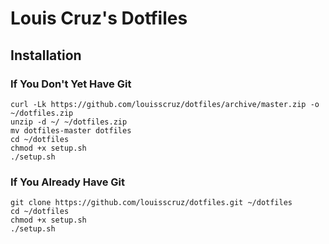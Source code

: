 # Louis Cruz's Dotfiles

## Installation

### If You Don't Yet Have Git

```
curl -Lk https://github.com/louisscruz/dotfiles/archive/master.zip -o ~/dotfiles.zip
unzip -d ~/ ~/dotfiles.zip
mv dotfiles-master dotfiles
cd ~/dotfiles
chmod +x setup.sh
./setup.sh
```

### If You Already Have Git

```
git clone https://github.com/louisscruz/dotfiles.git ~/dotfiles
cd ~/dotfiles
chmod +x setup.sh
./setup.sh
```
